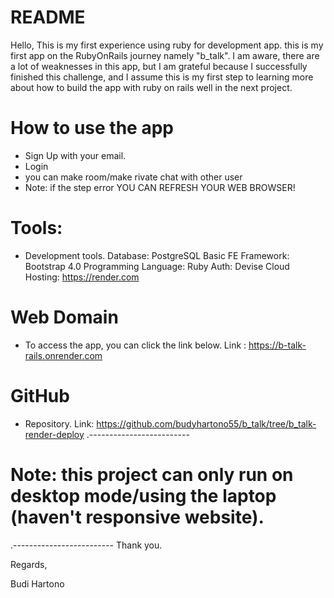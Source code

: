 # README
Hello, This is my first experience using ruby for development app. this is my first app on the RubyOnRails journey namely "b_talk". I am aware, there are a lot of weaknesses in this app, but I am grateful because I successfully finished this challenge, and I assume this is my first step to learning more about how to build the app with ruby on rails well in the next project.

# How to use the app
- Sign Up with your email.
- Login
- you can make room/make rivate chat with other user
- Note: if the step error YOU CAN REFRESH YOUR WEB BROWSER!

# Tools:
- Development tools.
Database: PostgreSQL
Basic FE Framework: Bootstrap 4.0
Programming Language: Ruby
Auth: Devise
Cloud Hosting: https://render.com
# Web Domain
- To access the app, you can click the link below.
Link : https://b-talk-rails.onrender.com
# GitHub
- Repository.
Link: https://github.com/budyhartono55/b_talk/tree/b_talk-render-deploy
.-------------------------
# Note: this project can only run on desktop mode/using the laptop (haven't responsive website).
.-------------------------
Thank you.



Regards,

Budi Hartono
